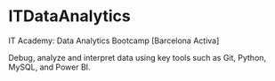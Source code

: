 # ITDataAnalytics
IT Academy: Data Analytics Bootcamp [Barcelona Activa]

Debug, analyze and interpret data using key tools such as Git, Python, MySQL, and Power BI.
